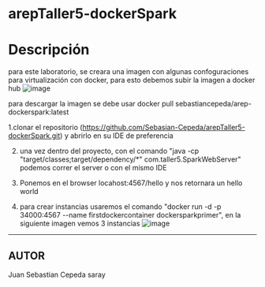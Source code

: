 # arepTaller5-dockerSpark

# Descripción 
para este laboratorio, se creara una imagen con algunas confoguraciones para virtualización con docker, para esto debemos subir la imagen a docker hub
![image](https://github.com/Sebasian-Cepeda/arepTaller5-dockerSpark/assets/89321404/ad01f6f6-1a46-4859-88c8-fb0de28379b6)

para descargar la imagen se debe usar docker pull sebastiancepeda/arep-dockerspark:latest


1.clonar el repositorio (https://github.com/Sebasian-Cepeda/arepTaller5-dockerSpark.git) y abrirlo en su IDE de preferencia 

2. una vez dentro del proyecto, con el comando "java -cp "target/classes;target/dependency/*" com.taller5.SparkWebServer" podemos correr el server o con el mismo IDE

3. Ponemos en el browser locahost:4567/hello y nos retornara un hello world
4. para crear instancias usaremos el comando "docker run -d -p 34000:4567 --name firstdockercontainer dockersparkprimer", en la siguiente imagen vemos 3 instancias
  ![image](https://github.com/Sebasian-Cepeda/arepTaller5-dockerSpark/assets/89321404/1b26795a-020b-481b-b9d1-7f60a9f9f619)




---
## AUTOR
Juan Sebastian Cepeda saray

